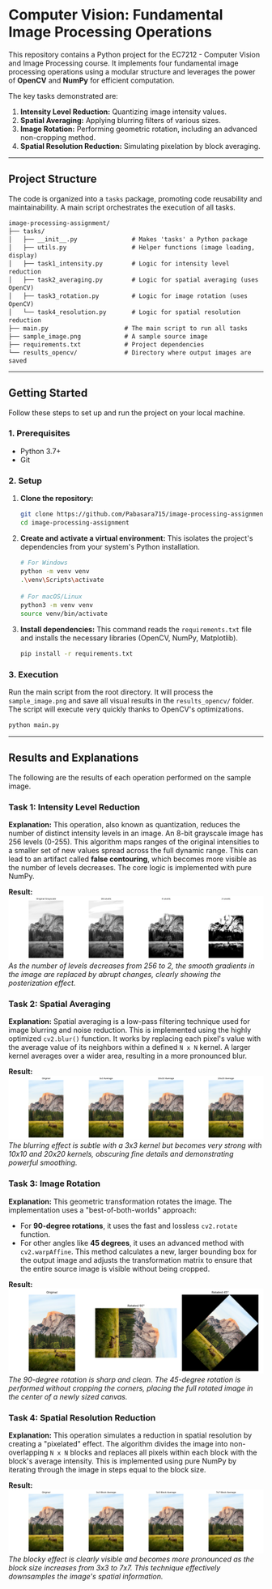# Computer Vision: Fundamental Image Processing Operations

This repository contains a Python project for the EC7212 - Computer Vision and Image Processing course. It implements four fundamental image processing operations using a modular structure and leverages the power of **OpenCV** and **NumPy** for efficient computation.

The key tasks demonstrated are:

1.  **Intensity Level Reduction:** Quantizing image intensity values.
2.  **Spatial Averaging:** Applying blurring filters of various sizes.
3.  **Image Rotation:** Performing geometric rotation, including an advanced non-cropping method.
4.  **Spatial Resolution Reduction:** Simulating pixelation by block averaging.

---

## Project Structure

The code is organized into a `tasks` package, promoting code reusability and maintainability. A main script orchestrates the execution of all tasks.

```
image-processing-assignment/
├── tasks/
│   ├── __init__.py               # Makes 'tasks' a Python package
│   ├── utils.py                  # Helper functions (image loading, display)
│   ├── task1_intensity.py        # Logic for intensity level reduction
│   ├── task2_averaging.py        # Logic for spatial averaging (uses OpenCV)
│   ├── task3_rotation.py         # Logic for image rotation (uses OpenCV)
│   └── task4_resolution.py       # Logic for spatial resolution reduction
├── main.py                     # The main script to run all tasks
├── sample_image.png            # A sample source image
├── requirements.txt            # Project dependencies
└── results_opencv/             # Directory where output images are saved
```

---

## Getting Started

Follow these steps to set up and run the project on your local machine.

### 1. Prerequisites

- Python 3.7+
- Git

### 2. Setup

1.  **Clone the repository:**

    ```bash
    git clone https://github.com/Pabasara715/image-processing-assignment.git
    cd image-processing-assignment
    ```

2.  **Create and activate a virtual environment:**
    This isolates the project's dependencies from your system's Python installation.

    ```bash
    # For Windows
    python -m venv venv
    .\venv\Scripts\activate

    # For macOS/Linux
    python3 -m venv venv
    source venv/bin/activate
    ```

3.  **Install dependencies:**
    This command reads the `requirements.txt` file and installs the necessary libraries (OpenCV, NumPy, Matplotlib).
    ```bash
    pip install -r requirements.txt
    ```

### 3. Execution

Run the main script from the root directory. It will process the `sample_image.png` and save all visual results in the `results_opencv/` folder. The script will execute very quickly thanks to OpenCV's optimizations.

```bash
python main.py
```

---

## Results and Explanations

The following are the results of each operation performed on the sample image.

### Task 1: Intensity Level Reduction

**Explanation:** This operation, also known as quantization, reduces the number of distinct intensity levels in an image. An 8-bit grayscale image has 256 levels (0-255). This algorithm maps ranges of the original intensities to a smaller set of new values spread across the full dynamic range. This can lead to an artifact called **false contouring**, which becomes more visible as the number of levels decreases. The core logic is implemented with pure NumPy.

**Result:**
![Intensity Reduction Results](results_opencv/task1_intensity_reduction.png)
_As the number of levels decreases from 256 to 2, the smooth gradients in the image are replaced by abrupt changes, clearly showing the posterization effect._

### Task 2: Spatial Averaging

**Explanation:** Spatial averaging is a low-pass filtering technique used for image blurring and noise reduction. This is implemented using the highly optimized `cv2.blur()` function. It works by replacing each pixel's value with the average value of its neighbors within a defined `N x N` kernel. A larger kernel averages over a wider area, resulting in a more pronounced blur.

**Result:**
![Spatial Averaging Results](results_opencv/task2_spatial_averaging.png)
_The blurring effect is subtle with a 3x3 kernel but becomes very strong with 10x10 and 20x20 kernels, obscuring fine details and demonstrating powerful smoothing._

### Task 3: Image Rotation

**Explanation:** This geometric transformation rotates the image. The implementation uses a "best-of-both-worlds" approach:

- For **90-degree rotations**, it uses the fast and lossless `cv2.rotate` function.
- For other angles like **45 degrees**, it uses an advanced method with `cv2.warpAffine`. This method calculates a new, larger bounding box for the output image and adjusts the transformation matrix to ensure that the entire source image is visible without being cropped.

**Result:**
![Image Rotation Results](results_opencv/task3_rotation.png)
_The 90-degree rotation is sharp and clean. The 45-degree rotation is performed without cropping the corners, placing the full rotated image in the center of a newly sized canvas._

### Task 4: Spatial Resolution Reduction

**Explanation:** This operation simulates a reduction in spatial resolution by creating a "pixelated" effect. The algorithm divides the image into non-overlapping `N x N` blocks and replaces all pixels within each block with the block's average intensity. This is implemented using pure NumPy by iterating through the image in steps equal to the block size.

**Result:**
![Spatial Resolution Reduction Results](results_opencv/task4_spatial_reduction.png)
_The blocky effect is clearly visible and becomes more pronounced as the block size increases from 3x3 to 7x7. This technique effectively downsamples the image's spatial information._
